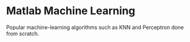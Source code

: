 # Matlab Machine Learning

Popular machine-learning algorithms such as KNN and Perceptron done from scratch.
